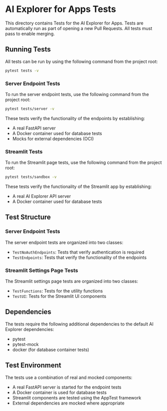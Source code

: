 # AI Explorer for Apps Tests

This directory contains Tests for the AI Explorer for Apps.  Tests are automatically
run as part of opening a new Pull Requests.  All tests must pass to enable merging.

## Running Tests

All tests can be run by using the following command from the project root:

```bash
pytest tests -v
```

### Server Endpoint Tests

To run the server endpoint tests, use the following command from the project root:

```bash
pytest tests/server -v
```

These tests verify the functionality of the endpoints by establishing:
- A real FastAPI server
- A Docker container used for database tests
- Mocks for external dependencies (OCI)

### Streamlit Tests

To run the Streamlit page tests, use the following command from the project root:

```bash
pytest tests/sandbox -v
```

These tests verify the functionality of the Streamlit app by establishing:
- A real AI Explorer API server 
- A Docker container used for database tests

## Test Structure

### Server Endpoint Tests

The server endpoint tests are organized into two classes:
- `TestNoAuthEndpoints`: Tests that verify authentication is required
- `TestEndpoints`: Tests that verify the functionality of the endpoints

### Streamlit Settings Page Tests

The Streamlit settings page tests are organized into two classes:
- `TestFunctions`: Tests for the utility functions
- `TestUI`: Tests for the Streamlit UI components

## Dependencies

The tests require the following additional dependencies to the default AI Explorer dependencies:
- pytest
- pytest-mock
- docker (for database container tests)

## Test Environment

The tests use a combination of real and mocked components:
- A real FastAPI server is started for the endpoint tests
- A Docker container is used for database tests
- Streamlit components are tested using the AppTest framework
- External dependencies are mocked where appropriate 